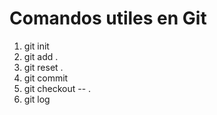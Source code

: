 
# Comandos utiles en Git

1. git init
2. git add .
3. git reset .
4. git commit
5. git checkout -- .
6. git log